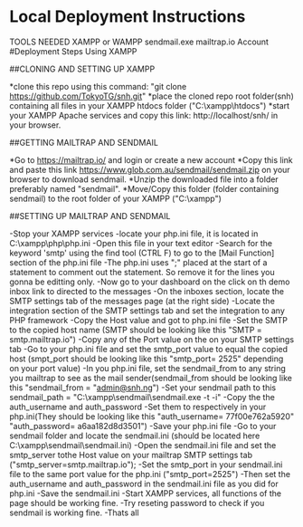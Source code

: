 ﻿# Local Deployment Instructions

TOOLS NEEDED
XAMPP or WAMPP
sendmail.exe
mailtrap.io Account
#Deployment Steps Using XAMPP

##CLONING AND SETTING UP XAMPP

*clone this repo using this command: "git clone https://github.com/TokyoTG/snh.git"
*place the cloned repo root folder(snh) containing all files in your XAMPP htdocs folder ("C:\xampp\htdocs\")
*start your XAMPP Apache services and copy this link: http://localhost/snh/ in your browser.

##GETTING MAILTRAP AND SENDMAIL

*Go to https://mailtrap.io/ and login or create a new account
*Copy this link and paste this link https://www.glob.com.au/sendmail/sendmail.zip on your browser to download sendmail.
*Unzip the downloaded file into a folder preferably named "sendmail".
*Move/Copy this folder (folder containing sendmail) to the root folder of your XAMPP ("C:\xampp\")

##SETTING UP MAILTRAP AND SENDMAIL

-Stop your XAMPP services
-locate your php.ini file, it is located in C:\xampp\php\php.ini
-Open this file in your text editor
-Search for the keyword 'smtp' using the find tool (CTRL F) to go to the [Mail Function] section of the php.ini file
-The php.ini uses ";" placed at the start of a statement to comment out the statement. So remove it for the lines you gonna be editting only.
-Now go to your dashboard on the click on th demo inbox link to directed to the messages
-On the inboxes section, locate the SMTP settings tab of the messages page (at the right side)
-Locate the integration section of the SMTP settings tab and set the integration to any PHP framework
-Copy the Host value and got to php.ini file
-Set the SMTP to the copied host name (SMTP should be looking like this "SMTP = smtp.mailtrap.io")
-Copy any of the Port value on the on your SMTP settings tab
-Go to your php.ini file and set the smtp_port value to equal the copied host (smpt_port should be looking like this "smtp_port= 2525" depending on your port value)
-In you php.ini file, set the sendmail_from to any string you mailtrap to see as the mail sender(sendmail_from should be looking like this "sendmail_from = "admin@snh.ng")
-Set your sendmail path to this sendmail_path = "C:\xampp\sendmail\sendmail.exe -t -i"
-Copy the the auth_username and auth_password
-Set them to respectively in your php.ini(They should be looking like this "auth_username= 77f00e762a5920"
"auth_password= a6aa182d8d3501")
-Save your php.ini file
-Go to your sendmail folder and locate the sendmail.ini (should be located here C:\xampp\sendmail\sendmail.ini)
-Open the sendmail.ini file and set the smtp_server tothe Host value on your mailtrap SMTP settings tab ("smtp_server=smtp.mailtrap.io");
-Set the smtp_port in your sendmail.ini file to the same port value for the php.ini ("smtp_port=2525")
-Then set the auth_username and auth_password in the sendmail.ini file as you did for php.ini
-Save the sendmail.ini
-Start XAMPP services, all functions of the page should be working fine.
-Try reseting password to check if you sendmail is working fine.
-Thats all
